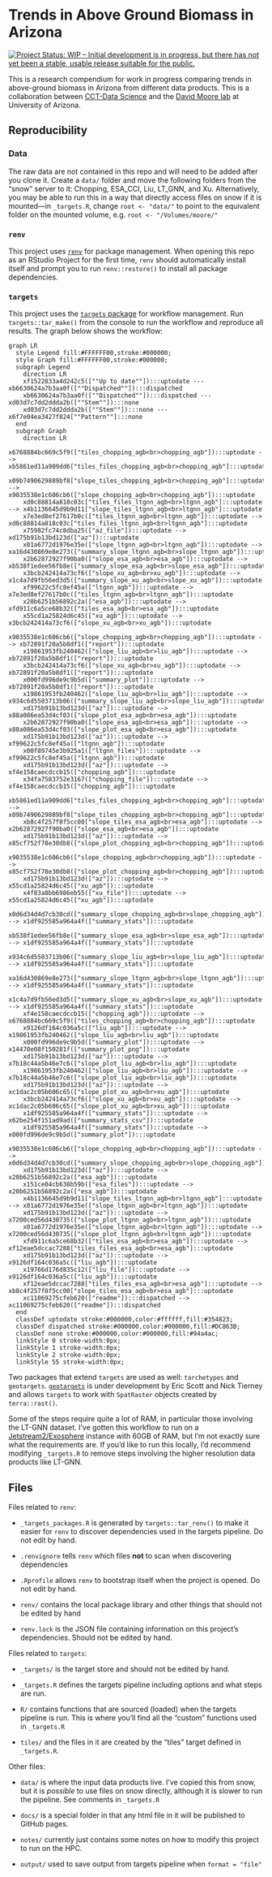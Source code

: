 # Trends in Above Ground Biomass in Arizona


<!-- README.md is generated from README.qmd. Please edit that file -->
<!-- badges: start -->

[![Project Status: WIP – Initial development is in progress, but there
has not yet been a stable, usable release suitable for the
public.](https://www.repostatus.org/badges/latest/wip.svg)](https://www.repostatus.org/#wip)

<!-- badges: end -->

This is a research compendium for work in progress comparing trends in
above-ground biomass in Arizona from different data products. This is a
collaboration between [CCT-Data
Science](https://datascience.cct.arizona.edu/) and the [David Moore
lab](https://djpmoore.tumblr.com/home) at University of Arizona.

## Reproducibility

### Data

The raw data are not contained in this repo and will need to be added
after you clone it. Create a `data/` folder and move the following
folders from the “snow” server to it: Chopping, ESA_CCI, Liu, LT_GNN,
and Xu. Alternatively, you may be able to run this in a way that
directly access files on snow if it is mounted—in `_targets.R`, change
`root <- "data/"` to point to the equivalent folder on the mounted
volume, e.g. `root <- "/Volumes/moore/"`

### `renv`

This project uses
[`renv`](https://rstudio.github.io/renv/articles/renv.html) for package
management. When opening this repo as an RStudio Project for the first
time, `renv` should automatically install itself and prompt you to run
`renv::restore()` to install all package dependencies.

### `targets`

This project uses the [`targets`
package](https://docs.ropensci.org/targets/) for workflow management.
Run `targets::tar_make()` from the console to run the workflow and
reproduce all results. The graph below shows the workflow:

``` mermaid
graph LR
  style Legend fill:#FFFFFF00,stroke:#000000;
  style Graph fill:#FFFFFF00,stroke:#000000;
  subgraph Legend
    direction LR
    xf1522833a4d242c5([""Up to date""]):::uptodate --- xb6630624a7b3aa0f([""Dispatched""]):::dispatched
    xb6630624a7b3aa0f([""Dispatched""]):::dispatched --- xd03d7c7dd2ddda2b([""Stem""]):::none
    xd03d7c7dd2ddda2b([""Stem""]):::none --- x6f7e04ea3427f824[""Pattern""]:::none
  end
  subgraph Graph
    direction LR
    x6768884bc669c5f9(["tiles_chopping_agb<br>chopping_agb"]):::uptodate --> xb5861ed11a909dd6["tiles_files_chopping_agb<br>chopping_agb"]:::uptodate
    x09b7490629889bf8["slope_tiles_chopping_agb<br>chopping_agb"]:::uptodate --> x9035538e1c606cb6(["slope_chopping_agb<br>chopping_agb"]):::uptodate
    xd0c88814a818c03c["tiles_files_ltgnn_agb<br>ltgnn_agb"]:::uptodate --> x4b1136645d9b9d11["slope_tiles_ltgnn_agb<br>ltgnn_agb"]:::uptodate
    x7e3ed8ef27617b0c(["tiles_ltgnn_agb<br>ltgnn_agb"]):::uptodate --> xd0c88814a818c03c["tiles_files_ltgnn_agb<br>ltgnn_agb"]:::uptodate
    x75982fc74c8dba25(["az_file"]):::uptodate --> xd175b91b13bd123d(["az"]):::uptodate
    x01a6772d1976e35e(["slope_ltgnn_agb<br>ltgnn_agb"]):::uptodate --> xa16d430869e8e273(["summary_slope_ltgnn_agb<br>slope_ltgnn_agb"]):::uptodate
    x2b62872927f90ba0(["slope_esa_agb<br>esa_agb"]):::uptodate --> xb538f1edee56fb8e(["summary_slope_esa_agb<br>slope_esa_agb"]):::uptodate
    x3bcb242414a73cf6(["slope_xu_agb<br>xu_agb"]):::uptodate --> x1c4a7d9fb56ed3d5(["summary_slope_xu_agb<br>slope_xu_agb"]):::uptodate
    xf99622c5fc8ef45a(["ltgnn_agb"]):::uptodate --> x7e3ed8ef27617b0c(["tiles_ltgnn_agb<br>ltgnn_agb"]):::uptodate
    x20b6251b56892c2a(["esa_agb"]):::uptodate --> xfd911c6a5ce68b32(["tiles_esa_agb<br>esa_agb"]):::uptodate
    x55cd1a25824d6c45(["xu_agb"]):::uptodate --> x3bcb242414a73cf6(["slope_xu_agb<br>xu_agb"]):::uptodate
    x9035538e1c606cb6(["slope_chopping_agb<br>chopping_agb"]):::uptodate --> xb72891f20a5b8df1(["report"]):::uptodate
    x19861953fb240462(["slope_liu_agb<br>liu_agb"]):::uptodate --> xb72891f20a5b8df1(["report"]):::uptodate
    x3bcb242414a73cf6(["slope_xu_agb<br>xu_agb"]):::uptodate --> xb72891f20a5b8df1(["report"]):::uptodate
    x000fd996de9c9b5d(["summary_plot"]):::uptodate --> xb72891f20a5b8df1(["report"]):::uptodate
    x19861953fb240462(["slope_liu_agb<br>liu_agb"]):::uptodate --> x934c6d5503713b06(["summary_slope_liu_agb<br>slope_liu_agb"]):::uptodate
    xd175b91b13bd123d(["az"]):::uptodate --> x88a086ea53d4cf03(["slope_plot_esa_agb<br>esa_agb"]):::uptodate
    x2b62872927f90ba0(["slope_esa_agb<br>esa_agb"]):::uptodate --> x88a086ea53d4cf03(["slope_plot_esa_agb<br>esa_agb"]):::uptodate
    xd175b91b13bd123d(["az"]):::uptodate --> xf99622c5fc8ef45a(["ltgnn_agb"]):::uptodate
    x00f89745e3b925a1(["ltgnn_files"]):::uptodate --> xf99622c5fc8ef45a(["ltgnn_agb"]):::uptodate
    xd175b91b13bd123d(["az"]):::uptodate --> xf4e158caecdccb15(["chopping_agb"]):::uptodate
    x34fa7583752e3167(["chopping_file"]):::uptodate --> xf4e158caecdccb15(["chopping_agb"]):::uptodate
    xb5861ed11a909dd6["tiles_files_chopping_agb<br>chopping_agb"]:::uptodate --> x09b7490629889bf8["slope_tiles_chopping_agb<br>chopping_agb"]:::uptodate
    xb8c4f257f8f5cc00["slope_tiles_esa_agb<br>esa_agb"]:::uptodate --> x2b62872927f90ba0(["slope_esa_agb<br>esa_agb"]):::uptodate
    xd175b91b13bd123d(["az"]):::uptodate --> x85cf752f78e30db8(["slope_plot_chopping_agb<br>chopping_agb"]):::uptodate
    x9035538e1c606cb6(["slope_chopping_agb<br>chopping_agb"]):::uptodate --> x85cf752f78e30db8(["slope_plot_chopping_agb<br>chopping_agb"]):::uptodate
    xd175b91b13bd123d(["az"]):::uptodate --> x55cd1a25824d6c45(["xu_agb"]):::uptodate
    x4f83a8bb6986eb55(["xu_file"]):::uptodate --> x55cd1a25824d6c45(["xu_agb"]):::uptodate
    x0d6d34d4d7cb30cd(["summary_slope_chopping_agb<br>slope_chopping_agb"]):::uptodate --> x1df925585a964a4f(["summary_stats"]):::uptodate
    xb538f1edee56fb8e(["summary_slope_esa_agb<br>slope_esa_agb"]):::uptodate --> x1df925585a964a4f(["summary_stats"]):::uptodate
    x934c6d5503713b06(["summary_slope_liu_agb<br>slope_liu_agb"]):::uptodate --> x1df925585a964a4f(["summary_stats"]):::uptodate
    xa16d430869e8e273(["summary_slope_ltgnn_agb<br>slope_ltgnn_agb"]):::uptodate --> x1df925585a964a4f(["summary_stats"]):::uptodate
    x1c4a7d9fb56ed3d5(["summary_slope_xu_agb<br>slope_xu_agb"]):::uptodate --> x1df925585a964a4f(["summary_stats"]):::uptodate
    xf4e158caecdccb15(["chopping_agb"]):::uptodate --> x6768884bc669c5f9(["tiles_chopping_agb<br>chopping_agb"]):::uptodate
    x9126df164c036a5c(["liu_agb"]):::uptodate --> x19861953fb240462(["slope_liu_agb<br>liu_agb"]):::uptodate
    x000fd996de9c9b5d(["summary_plot"]):::uptodate --> x14470e08f150281f(["summary_plot_png"]):::uptodate
    xd175b91b13bd123d(["az"]):::uptodate --> x7b18c44a5b46e7c6(["slope_plot_liu_agb<br>liu_agb"]):::uptodate
    x19861953fb240462(["slope_liu_agb<br>liu_agb"]):::uptodate --> x7b18c44a5b46e7c6(["slope_plot_liu_agb<br>liu_agb"]):::uptodate
    xd175b91b13bd123d(["az"]):::uptodate --> xc1dac2c05b606c65(["slope_plot_xu_agb<br>xu_agb"]):::uptodate
    x3bcb242414a73cf6(["slope_xu_agb<br>xu_agb"]):::uptodate --> xc1dac2c05b606c65(["slope_plot_xu_agb<br>xu_agb"]):::uptodate
    x1df925585a964a4f(["summary_stats"]):::uptodate --> x62be254f151ad9ad(["summary_stats_csv"]):::uptodate
    x1df925585a964a4f(["summary_stats"]):::uptodate --> x000fd996de9c9b5d(["summary_plot"]):::uptodate
    x9035538e1c606cb6(["slope_chopping_agb<br>chopping_agb"]):::uptodate --> x0d6d34d4d7cb30cd(["summary_slope_chopping_agb<br>slope_chopping_agb"]):::uptodate
    xd175b91b13bd123d(["az"]):::uptodate --> x20b6251b56892c2a(["esa_agb"]):::uptodate
    x151ce04cb638b59b(["esa_files"]):::uptodate --> x20b6251b56892c2a(["esa_agb"]):::uptodate
    x4b1136645d9b9d11["slope_tiles_ltgnn_agb<br>ltgnn_agb"]:::uptodate --> x01a6772d1976e35e(["slope_ltgnn_agb<br>ltgnn_agb"]):::uptodate
    xd175b91b13bd123d(["az"]):::uptodate --> x7200ced56d430735(["slope_plot_ltgnn_agb<br>ltgnn_agb"]):::uptodate
    x01a6772d1976e35e(["slope_ltgnn_agb<br>ltgnn_agb"]):::uptodate --> x7200ced56d430735(["slope_plot_ltgnn_agb<br>ltgnn_agb"]):::uptodate
    xfd911c6a5ce68b32(["tiles_esa_agb<br>esa_agb"]):::uptodate --> xf12eae5dccac7288["tiles_files_esa_agb<br>esa_agb"]:::uptodate
    xd175b91b13bd123d(["az"]):::uptodate --> x9126df164c036a5c(["liu_agb"]):::uptodate
    x19766d176d835c12(["liu_file"]):::uptodate --> x9126df164c036a5c(["liu_agb"]):::uptodate
    xf12eae5dccac7288["tiles_files_esa_agb<br>esa_agb"]:::uptodate --> xb8c4f257f8f5cc00["slope_tiles_esa_agb<br>esa_agb"]:::uptodate
    xc11069275cfeb620(["readme"]):::dispatched --> xc11069275cfeb620(["readme"]):::dispatched
  end
  classDef uptodate stroke:#000000,color:#ffffff,fill:#354823;
  classDef dispatched stroke:#000000,color:#000000,fill:#DC863B;
  classDef none stroke:#000000,color:#000000,fill:#94a4ac;
  linkStyle 0 stroke-width:0px;
  linkStyle 1 stroke-width:0px;
  linkStyle 2 stroke-width:0px;
  linkStyle 55 stroke-width:0px;
```

Two packages that extend `targets` are used as well: `tarchetypes` and
`geotargets`. [`geotargets`](https://njtierney.github.io/geotargets/) is
under development by Eric Scott and Nick Tierney and allows `targets` to
work with `SpatRaster` objects created by `terra::rast()`.

Some of the steps require quite a lot of RAM, in particular those
involving the LT-GNN dataset. I’ve gotten this workflow to run on a
[Jetstream2/Exosphere](https://jetstream-cloud.org/index.html) instance
with 60GB of RAM, but I’m not exactly sure what the requirements are. If
you’d like to run this locally, I’d recommend modifying `_targets.R` to
remove steps involving the higher resolution data products like LT-GNN.

## Files

Files related to `renv`:

- `_targets_packages.R` is generated by `targets::tar_renv()` to make it
  easier for `renv` to discover dependencies used in the targets
  pipeline. Do not edit by hand.

- `.renvignore` tells `renv` which files **not** to scan when
  discovering dependencies

- `.Rprofile` allows `renv` to bootstrap itself when the project is
  opened. Do not edit by hand.

- `renv/` contains the local package library and other things that
  should not be edited by hand

- `renv.lock` is the JSON file containing information on this project’s
  dependencies. Should not be edited by hand.

Files related to `targets`:

- `_targets/` is the target store and should not be edited by hand.

- `_targets.R` defines the targets pipeline including options and what
  steps are run.

- `R/` contains functions that are sourced (loaded) when the targets
  pipeline is run. This is where you’ll find all the “custom” functions
  used in `_targets.R`

- `tiles/` and the files in it are created by the “tiles” target defined
  in `_targets.R`.

Other files:

- `data/` is where the input data products live. I’ve copied this from
  snow, but it is *possible* to use files on snow directly, although it
  is slower to run the pipeline. See comments in `_targets.R`

- `docs/` is a special folder in that any html file in it will be
  published to GitHub pages.

- `notes/` currently just contains some notes on how to modify this
  project to run on the HPC.

- `output/` used to save output from targets pipeline when
  `format = "file"`

